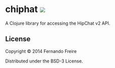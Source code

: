 # chiphat ![](https://circleci.com/gh/dogonthehorizon/chiphat/tree/master.png?circle-token=:circle-token&style=shield)

A Clojure library for accessing the HipChat v2 API.

## License

Copyright © 2014 Fernando Freire

Distributed under the BSD-3 License.
